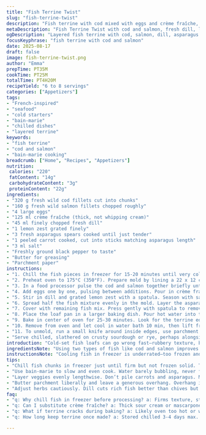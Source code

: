 ```yaml
---
title: "Fish Terrine Twist"
slug: "fish-terrine-twist"
description: "Fish terrine with cod mixed with eggs and crème fraîche, fresh herbs, and a bright veggie layer of asparagus and julienned carrot. Cooked gently in bain-marie to get a tender, melt-in-the-mouth texture. Cooled and sliced cold, served with crusty bread. Simple proteins balanced with creamy fat and fresh crunch. A riff on cold-set seafood loafs, ideal for summer starters or light lunches. Adapted with halved cream quantity, replaced half cod with wild salmon, swapped chives for dill, added lemon zest for brightness. Textural contrast and fresh herbal notes cut through richness. Tested adjustments in timing and layering for even cooking and clean slices."
metaDescription: "Fish Terrine Twist with cod and salmon, fresh dill, lemon zest, and crisp asparagus. Layered, chilled, baked gently in bain-marie for tender slices."
ogDescription: "Layered fish terrine with cod, salmon, dill, asparagus. Chill well, cut clean. Bain-marie bake keeps texture tender, freshness sharp, flavors balanced."
focusKeyphrase: "fish terrine with cod and salmon"
date: 2025-08-17
draft: false
image: fish-terrine-twist.png
author: "Emma"
prepTime: PT35M
cookTime: PT25M
totalTime: PT4H20M
recipeYield: "6 to 8 servings"
categories: ["Appetizers"]
tags:
- "French-inspired"
- "seafood"
- "cold starters"
- "bain-marie"
- "chilled dishes"
- "layered terrine"
keywords:
- "fish terrine"
- "cod and salmon"
- "bain-marie cooking"
breadcrumb: ["Home", "Recipes", "Appetizers"]
nutrition: 
 calories: "220"
 fatContent: "14g"
 carbohydrateContent: "3g"
 proteinContent: "22g"
ingredients:
- "320 g fresh wild cod fillets cut into chunks"
- "160 g fresh wild salmon fillets chopped roughly"
- "4 large eggs"
- "125 ml crème fraîche (thick, not whipping cream)"
- "45 ml finely chopped fresh dill"
- "1 lemon zest grated finely"
- "3 fresh asparagus spears cooked until just tender"
- "1 peeled carrot cooked, cut into sticks matching asparagus length"
- "3 ml salt"
- "Freshly ground black pepper to taste"
- "Butter for greasing"
- "Parchment paper"
instructions:
- "1. Chill the fish pieces in freezer for 15-20 minutes until very cold but not frozen solid. This firms up fish and helps smoother puree, avoids warming in processor."
- "2. Preheat oven to 175°C (350°F). Prepare mold by lining a 22 x 12 cm loaf pan with buttered parchment leaving an overhang on two sides for easy lifting."
- "3. In a food processor pulse the cod and salmon together briefly until fine consistent texture but not turning to paste. Scrape sides down to avoid lumps."
- "4. Add eggs one by one, pulsing between additions. Pour in crème fraîche. Pulse 2-3 times to combine into thick batter - avoid over-processing or mixture becomes gluey."
- "5. Stir in dill and grated lemon zest with a spatula. Season with salt and pepper. Taste the mixture raw—should be fresh, herbal, slightly tangy."
- "6. Spread half the fish mixture evenly in the mold. Layer the asparagus and carrot sticks alternately on top in neat rows. Don’t crowd, just one layer."
- "7. Cover with remaining fish mix. Press gently with spatula to remove air pockets and level the surface."
- "8. Place the loaf pan in a larger baking dish. Pour hot water into the larger pan until it reaches halfway up the sides of the terrine mold—the bain-marie prevents drying and cracks."
- "9. Bake in center of oven for 25-30 minutes. Look for the terrine edges to firm up and center just set but still tender. A knife inserted should come out mostly clean but moist. Avoid overcooking or it crumbles."
- "10. Remove from oven and let cool in water bath 10 min, then lift from bath and cool to room temperature. Cover and chill minimum 4 hours, preferably overnight to develop firm texture."
- "11. To unmold, run a small knife around inside edges, use parchment overhang to lift. Slice with a sharp serrated knife, wipe between cuts for clean slices."
- "Serve chilled, slathered on crusty sourdough or rye, perhaps alongside pickled cucumber or lemon aioli to cut richness."
introduction: "Cold-set fish loafs can go wrong fast—rubbery texture, bland bites. Been there. Learned par-cooking delicately in bain-marie avoids toughness—heat wraps fish slowly; edges don't dry. Batter-rich, balancing cream and eggs stops fish from drying but too much cream floods flavor, muddles texture. Halving it this round, switched half cod for salmon for depth and a hint of fat without greasiness. Dill swapped in for chives because it cuts richer fish well. Added lemon zest, old trick—brightens and lifts. Layered veggies not just garnish but textural pop. Patched some steps, played with timing; cooking noticeably 5 mins less than usual to keep moist. Loose steps, visual and textural cues focus—not rigid timing. For a dish served cold, firm hold matters. Always tested cold slice firmness in fridge before serving. Trust senses over clock. Experiment with subtleties in herbs or cream fat percentage. Experience wrote these tweaks."
ingredientsNote: "Using two types of fish like cod and salmon improves flavor complexity and texture contrast—cod flakes gently, salmon fattier, more moist. You could swap dill for tarragon, basil, or parsley depending on herb punch preferred. If no crème fraîche, use thick sour cream or mascarpone for similar body without overpowering fish. Avoid whipping cream unless very thick and you want silkier texture—can separate if overheated. Fresh asparagus and carrot strips replace dull veggie or purees—adds bite, crunch in contrast to soft terrine. Peel carrots thinly and match lengths to create neat, attractive layering that also feels intentional texturally. Salt and pepper are baseline—don't overwhelm but season well since fish absorbs cream and eggs, which mute. Butter the parchment well or terrine sticks; the overhang to lift out whole intact is kitchen shortcut for neat cold platter. Parchment over foil here, foil wrinkles visible in final appearance."
instructionsNote: "Cooling fish in freezer is underrated—too frozen and processor hacks chunks loudly; fish warms and gums together messily if just fridge chilling. Pulse gently in food processor—over-mixing creates glue texture, loses tenderness. The bain-marie bath is crucial; it gently cooks batter avoiding tough edges or cracked top from direct heat. Keep water hot but not boiling—too hot, steam penetrates unevenly. Cooking time fluctuates based on depth—thicker mix needs more time; watch edges first, center should wiggle like set custard but not liquid. Cooling in water for 10 mins post-bake prevents sudden shrinkage. Refrigerate minimum 4 hours for clean-cut slices; next day better, scents and flavors meld. Knife sharpness important—serrated to handle firm loaf without tearing; wipe knife blade after each cut to keep slices pristine. Avoid shaking mold to 'loosen'—punctures terrine and breaks apart. Serving cold highlights delicate textures and fresh herbs; warm or room temperature blunts flavors slightly, textural contrasts diminish. Experiment keeping lemon zest quantity low at first—too much makes sharp edges; balance brightness carefully."
tips:
- "Chill fish chunks in freezer just until firm but not frozen solid. This step sharpens the texture, avoids melting in processor—prevents gluey mass. Pulse gently; avoid over-processing. Lumps aren't a problem but paste kills mouthfeel. Bird's eye view: listen for processor sound change; smoother but not silent inside."
- "Use bain-marie to slow and even cook. Water barely bubbling, never full boil—steam penetrates unevenly otherwise. Watch edges firming then jiggle center like custard, not liquid. Ovens vary; timing cues key not clock alone. Baking longer dries out; less cracks, more sliceable finish. Immediate water bath cooling stops shrinkage but chill at least 4 hours minimum."
- "Layer veggies evenly lengthwise. Don’t pile carrots and asparagus. Match lengths for visual neatness and textural contrast. Fresh crunch cuts richness. Peel carrots thin for bite, avoid soggy spots. Think about spacing; thick layers mutate soused look or texture. If veggies too soft, swap for quick pickled slices to keep zing."
- "Butter parchment liberally and leave a generous overhang. Overhang is your anchor for lifting whole terrine without tears. Skip shaking the mold loose—punctures and breaks happen. Serrated knife with damp cloth between slices prevents drag marks. If slices flatten, chill longer. Sharpness beats speed; slow lifts hold shape better."
- "Adjust herbs cautiously. Dill cuts rich fish better than chives but can overpower. Swap for tarragon or basil if fresh herb punch preferred. Lemon zest adds brightness but starts low; too much edges toward bitter. Cream quantity matters—a halving balances softness but maintains flavor. Too much cream floods fish notes; too little dries the loaf."
faq:
- "q: Why chill fish in freezer before processing? a: Firms texture, stops processor warming and gummy texture. Avoid frozen solid or you get snowy bits. Too warm means paste, glue problem. Small chunks pulse better. Fridge chill less effective for firming."
- "q: Can I substitute crème fraîche? a: Thick sour cream or mascarpone works as backup. Whipping cream not okay unless thick and stable. Overheated cream separates, ruins batter consistency. Texture changes noticeable. Fat content impacts moisture and mouthfeel significantly."
- "q: What if terrine cracks during baking? a: Likely oven too hot or water level low. Bain-marie regulates temperature, prevents drying edges. Avoid boiling water; simmering surface. Cover tight mold insulation can help. Cooling in water bath post-bake reduces crack risk too."
- "q: How long keep terrine once made? a: Stored chilled 3-4 days max. Wrap tightly or keep in covered container to avoid fridge odors. Can freeze slices, but texture suffers—thaw slowly wrapped, avoid drying. Leftovers good cold, flavors meld overnight. Room temp dulls fresh herbal notes."

---
```

